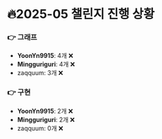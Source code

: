 # 🔥2025-05 챌린지 진행 상황

### 👉 그래프
- **YoonYn9915**: 4개 ❌
- **Mingguriguri**: 4개 ❌
- zaqquum: 3개 ❌


### 👉 구현
- **YoonYn9915**: 2개 ❌
- **Mingguriguri**: 2개 ❌
- zaqquum: 0개 ❌

